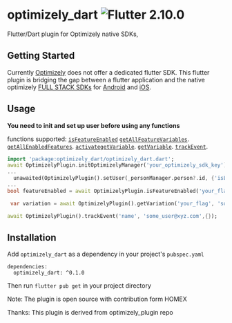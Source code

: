 # optimizely_dart ![Flutter 2.10.0](https://img.shields.io/badge/Flutter-2.10.0-blue)

Flutter/Dart plugin for Optimizely native SDKs,

## Getting Started

Currently [Optimizely](https://www.optimizely.com/) does not offer a dedicated flutter SDK. This flutter plugin is bridging the gap between a flutter application and the native optimizely [FULL STACK SDKs](https://docs.developers.optimizely.com/full-stack/docs) for [Android](https://docs.developers.optimizely.com/full-stack/docs/android-sdk) and [iOS](https://docs.developers.optimizely.com/full-stack/docs/swift-sdk). 

## Usage

**You need to init and set up user before using any functions**

functions supported:
[`isFeatureEnabled`](https://docs.developers.optimizely.com/full-stack/docs/is-feature-enabled-android) 
[`getAllFeatureVariables`](https://docs.developers.optimizely.com/full-stack/docs/get-all-feature-variables-android).
[`getAllEnabledFeatures`](https://docs.developers.optimizely.com/full-stack/docs/get-all-feature-variables-android).
[`activategetVariable`](https://docs.developers.optimizely.com/full-stack/docs/get-all-feature-variables-android).
[`getVariable`](https://docs.developers.optimizely.com/full-stack/docs/get-all-feature-variables-android).
[`trackEvent`](https://docs.developers.optimizely.com/full-stack/docs/get-all-feature-variables-android).
 
```dart
import 'package:optimizely_dart/optimizely_dart.dart';
await OptimizelyPlugin.initOptimizelyManager('your_optimizely_sdk_key');
...
  unawaited(OptimizelyPlugin().setUser(_personManager.person?.id, {'isLoggedIn':true}));
...
bool featureEnabled = await OptimizelyPlugin.isFeatureEnabled('your_flag', 'some_user@xyz.com');

 var variation = await OptimizelyPlugin().getVariation('your_flag', 'some_user@xyz.com',{});

await OptimizelyPlugin().trackEvent('name', 'some_user@xyz.com',{});
```

## Installation

Add `optimizely_dart` as a dependency in your project's `pubspec.yaml`

```
dependencies:
  optimizely_dart: ^0.1.0
```

Then run `flutter pub get` in your project directory

Note:
The plugin is open source with contribution form HOMEX

Thanks:
This plugin is derived from optimizely_plugin repo
